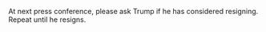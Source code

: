 At next press conference, please ask Trump if he has considered resigning. Repeat until he resigns.
